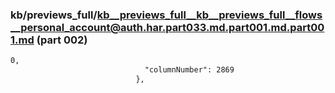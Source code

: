 ### kb/previews_full/kb__previews_full__kb__previews_full__flows__personal_account@auth.har.part033.md.part001.md.part001.md (part 002)

```md
0,
                              "columnNumber": 2869
                            },
                            
```

```
